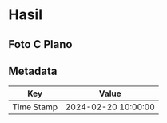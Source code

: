 # Hasil

## Foto C Plano


## Metadata

| Key        | Value               |
| ---------- | ------------------- |
| Time Stamp | 2024-02-20 10:00:00 |



